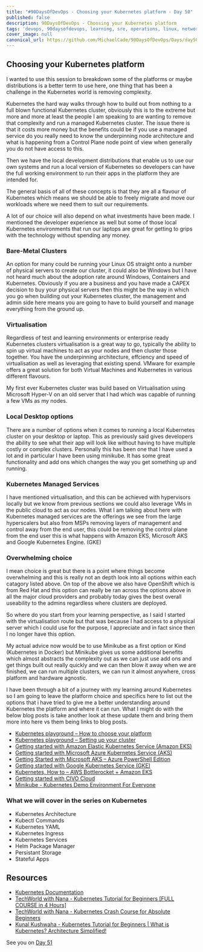 ```yaml
---
title: "#90DaysOfDevOps - Choosing your Kubernetes platform - Day 50"
published: false
description: 90DaysOfDevOps - Choosing your Kubernetes platform
tags: 'devops, 90daysofdevops, learning, sre, operations, linux, networking, cloud, git, docker, containers, kubernetes'
cover_image: null
canonical_url: https://github.com/MichaelCade/90DaysOfDevOps/Days/day50.md 
---
```

## Choosing your Kubernetes platform 

I wanted to use this session to breakdown some of the platforms or maybe distributions is a better term to use here, one thing that has been a challenge in the Kubernetes world is removing complexity. 

Kubernetes the hard way walks through how to build out from nothing to a full blown functional Kubernetes cluster, obviously this is to the extreme but more and more at least the people I am speaking to are wanting to remove that complexity and run a managed Kubernetes cluster. The issue there is that it costs more money but the benefits could be if you use a managed service do you really need to know the underpinning node architecture and what is happening from a Control Plane node point of view when generally you do not have access to this. 

Then we have the local development distributions that enable us to use our own systems and run a local version of Kubernetes so developers can have the full working environment to run their apps in the platform they are intended for. 

The general basis of all of these concepts is that they are all a flavour of Kubernetes which means we should be able to freely migrate and move our workloads where we need them to suit our requirements. 

A lot of our choice will also depend on what investments have been made. I mentioned the developer experience as well but some of those local Kubernetes environments that run our laptops are great for getting to grips with the technology without spending any money. 

### Bare-Metal Clusters 

An option for many could be running your Linux OS straight onto a number of physical servers to create our cluster, it could also be Windows but I have not heard much about the adoption rate around Windows, Containers and Kubernetes. Obviously if you are a business and you have made a CAPEX decision to buy your physical servers then this might be the way in which you go when building out your Kubernetes cluster, the management and admin side here means you are going to have to build yourself and manage everything from the ground up. 

### Virtualisation 

Regardless of test and learning environments or enterprise ready Kubernetes clusters virtualisation is a great way to go, typically the ability to spin up virtual machines to act as your nodes and then cluster those together. You have the underpinning architecture, effciency and speed of virtualisation as well as leveraging that existing spend. VMware for example offers a great solution for both Virtual Machines and Kubernetes in various different flavours. 

My first ever Kubernetes cluster was build based on Virtualisation using Microsoft Hyper-V on an old server that I had which was capable of running a few VMs as my nodes. 

### Local Desktop options 

There are a number of options when it comes to running a local Kubernetes cluster on your desktop or laptop. This as previously said gives developers the ability to see what their app will look like without having to have multiple costly or complex clusters. Personally this has been one that I have used a lot and in particular I have been using minikube. It has some great functionality and add ons which changes the way you get something up and running. 

### Kubernetes Managed Services 
I have mentioned virtualisation, and this can be achieved with hypervisors locally but we know from previous sections we could also leverage VMs in the public cloud to act as our nodes. What I am talking about here with Kubernetes managed services are the offerings we see from the large hyperscalers but also from MSPs removing layers of management and control away from the end user, this could be removing the control plane from the end user this is what happens with Amazon EKS, Microsoft AKS and Google Kubernetes Engine. (GKE)

### Overwhelming choice  

I mean choice is great but there is a point where things become overwhelming and this is really not an depth look into all options within each catagory listed above. On top of the above we also have OpenShift which is from Red Hat and this option can really be ran across the options above in all the major cloud providers and probably today gives the best overall useability to the admins regardless where clusters are deployed. 

So where do you start from your learning perspective, as I said I started with the virtualisation route but that was because I had access to a physical server which I could use for the purpose, I appreciate and in fact since then I no longer have this option. 

My actual advice now would be to use Minikube as a first option or Kind (Kubernetes in Docker) but Minikube gives us some additional benefits which almost abstracts the complexity out as we can just use add ons and get things built out really quickly and we can then blow it away when we are finished, we can run multiple clusters, we can run it almost anywhere, cross platform and hardware agnostic. 

I have been through a bit of a journey with my learning around Kubernetes so I am going to leave the platform choice and specifics here to list out the options that i have tried to give me a better understanding around Kubernetes the platform and where it can run. What I might do with the below blog posts is take another look at these update them and bring them more into here vs them being links to blog posts. 

- [Kubernetes playground – How to choose your platform](https://vzilla.co.uk/vzilla-blog/building-the-home-lab-kubernetes-playground-part-1)
- [Kubernetes playground – Setting up your cluster](https://vzilla.co.uk/vzilla-blog/building-the-home-lab-kubernetes-playground-part-2)
- [Getting started with Amazon Elastic Kubernetes Service (Amazon EKS)](https://vzilla.co.uk/vzilla-blog/getting-started-with-amazon-elastic-kubernetes-service-amazon-eks)
- [Getting started with Microsoft Azure Kubernetes Service (AKS)](https://vzilla.co.uk/vzilla-blog/getting-started-with-microsoft-azure-kubernetes-service-aks)
- [Getting Started with Microsoft AKS – Azure PowerShell Edition](https://vzilla.co.uk/vzilla-blog/getting-started-with-microsoft-aks-azure-powershell-edition)
- [Getting started with Google Kubernetes Service (GKE)](https://vzilla.co.uk/vzilla-blog/getting-started-with-google-kubernetes-service-gke)
- [Kubernetes, How to – AWS Bottlerocket + Amazon EKS](https://vzilla.co.uk/vzilla-blog/kubernetes-how-to-aws-bottlerocket-amazon-eks)
- [Getting started with CIVO Cloud](https://vzilla.co.uk/vzilla-blog/getting-started-with-civo-cloud)
- [Minikube - Kubernetes Demo Environment For Everyone](https://vzilla.co.uk/vzilla-blog/project_pace-kasten-k10-demo-environment-for-everyone)

### What we will cover in the series on Kubernetes 

- Kubernetes Architecture 
- Kubectl Commands 
- Kubernetes YAML 
- Kubernetes Ingress 
- Kubernetes Services
- Helm Package Manager 
- Persistant Storage 
- Stateful Apps 

## Resources 

- [Kubernetes Documentation](https://kubernetes.io/docs/home/)
- [TechWorld with Nana - Kubernetes Tutorial for Beginners [FULL COURSE in 4 Hours]](https://www.youtube.com/watch?v=X48VuDVv0do)
- [TechWorld with Nana - Kubernetes Crash Course for Absolute Beginners](https://www.youtube.com/watch?v=s_o8dwzRlu4)
- [Kunal Kushwaha - Kubernetes Tutorial for Beginners | What is Kubernetes? Architecture Simplified!](https://www.youtube.com/watch?v=KVBON1lA9N8)

See you on [Day 51](day51.md) 